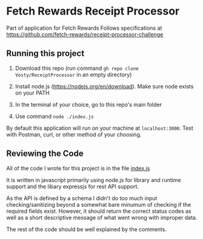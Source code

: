# Fetch Rewards Receipt Processor

Part of application for Fetch Rewards
Follows specifications at https://github.com/fetch-rewards/receipt-processor-challenge

## Running this project

1. Download this repo (run command `gh repo clone Vosty/ReceiptProcessor` in an empty directory)
     
2. Install node.js (https://nodejs.org/en/download). Make sure node exists on your PATH

3. In the terminal of your choice, go to this repo's main folder

4. Use command `node ./index.js`

By default this application will run on your machine at `localhost:3000`. Test with Postman, curl, or other method of your choosing.


## Reviewing the Code

All of the code I wrote for this project is in the file [index.js](https://github.com/Vosty/ReceiptProcessor/blob/main/index.js)

It is written in javascript primarily using node.js for library and runtime support and the libary expressjs for rest API support.

As the API is defined by a schema I didn't do too much input checking/sanitizing beyond a somewhat bare minumum of checking if the required fields exist. However, it should return the correct status codes as well as a short descriptive message of what went wrong with improper data.

The rest of the code should be well explained by the comments.

